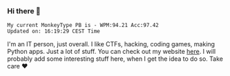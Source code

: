 ### Hi there 👋
<!-- PB START -->
```
My current MonkeyType PB is - WPM:94.21 Acc:97.42
Updated on: 16:19:29 CEST Time
```
<!-- PB END -->
I'm an IT person, just overall. I like CTFs, hacking, coding games, making Python apps. Just a lot of stuff.
You can check out my website [here](https://skill3472.github.io/).
I will probably add some interesting stuff here, when I get the idea to do so. Take care ❤️
